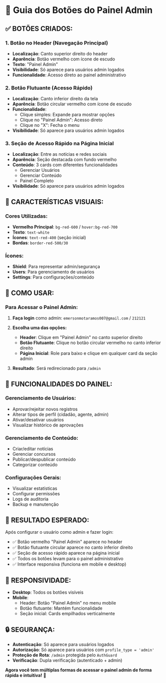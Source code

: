 # 🎯 Guia dos Botões do Painel Admin

## ✅ **BOTÕES CRIADOS:**

### **1. Botão no Header (Navegação Principal)**
- **Localização**: Canto superior direito do header
- **Aparência**: Botão vermelho com ícone de escudo
- **Texto**: "Painel Admin"
- **Visibilidade**: Só aparece para usuários admin logados
- **Funcionalidade**: Acesso direto ao painel administrativo

### **2. Botão Flutuante (Acesso Rápido)**
- **Localização**: Canto inferior direito da tela
- **Aparência**: Botão circular vermelho com ícone de escudo
- **Funcionalidade**: 
  - Clique simples: Expande para mostrar opções
  - Clique no "Painel Admin": Acesso direto
  - Clique no "X": Fecha o menu
- **Visibilidade**: Só aparece para usuários admin logados

### **3. Seção de Acesso Rápido na Página Inicial**
- **Localização**: Entre as notícias e redes sociais
- **Aparência**: Seção destacada com fundo vermelho
- **Conteúdo**: 3 cards com diferentes funcionalidades
  - Gerenciar Usuários
  - Gerenciar Conteúdo  
  - Painel Completo
- **Visibilidade**: Só aparece para usuários admin logados

## 🎨 **CARACTERÍSTICAS VISUAIS:**

### **Cores Utilizadas:**
- **Vermelho Principal**: `bg-red-600` / `hover:bg-red-700`
- **Texto**: `text-white`
- **Ícones**: `text-red-400` (seção inicial)
- **Bordas**: `border-red-500/30`

### **Ícones:**
- **Shield**: Para representar admin/segurança
- **Users**: Para gerenciamento de usuários
- **Settings**: Para configurações/conteúdo

## 🚀 **COMO USAR:**

### **Para Acessar o Painel Admin:**

1. **Faça login** como admin: `emersonmotaramos007@gmail.com` / `212121`

2. **Escolha uma das opções:**
   - **Header**: Clique em "Painel Admin" no canto superior direito
   - **Botão Flutuante**: Clique no botão circular vermelho no canto inferior direito
   - **Página Inicial**: Role para baixo e clique em qualquer card da seção admin

3. **Resultado**: Será redirecionado para `/admin`

## 🔧 **FUNCIONALIDADES DO PAINEL:**

### **Gerenciamento de Usuários:**
- Aprovar/rejeitar novos registros
- Alterar tipos de perfil (cidadão, agente, admin)
- Ativar/desativar usuários
- Visualizar histórico de aprovações

### **Gerenciamento de Conteúdo:**
- Criar/editar notícias
- Gerenciar concursos
- Publicar/despublicar conteúdo
- Categorizar conteúdo

### **Configurações Gerais:**
- Visualizar estatísticas
- Configurar permissões
- Logs de auditoria
- Backup e manutenção

## 🎯 **RESULTADO ESPERADO:**

Após configurar o usuário como admin e fazer login:

- ✅ Botão vermelho "Painel Admin" aparece no header
- ✅ Botão flutuante circular aparece no canto inferior direito
- ✅ Seção de acesso rápido aparece na página inicial
- ✅ Todos os botões levam para o painel administrativo
- ✅ Interface responsiva (funciona em mobile e desktop)

## 📱 **RESPONSIVIDADE:**

- **Desktop**: Todos os botões visíveis
- **Mobile**: 
  - Header: Botão "Painel Admin" no menu mobile
  - Botão flutuante: Mantém funcionalidade
  - Seção inicial: Cards empilhados verticalmente

## 🔒 **SEGURANÇA:**

- **Autenticação**: Só aparece para usuários logados
- **Autorização**: Só aparece para usuários com `profile_type = 'admin'`
- **Proteção de Rota**: `/admin` protegida pelo `AuthGuard`
- **Verificação**: Dupla verificação (autenticado + admin)

**Agora você tem múltiplas formas de acessar o painel admin de forma rápida e intuitiva!** 🎉
